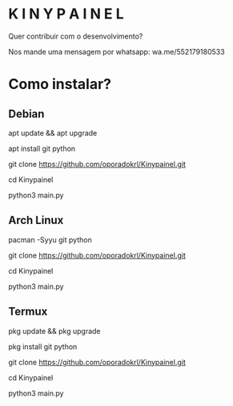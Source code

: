 # K I N Y   P A I N E L

Quer contribuir com o desenvolvimento?

Nos mande uma mensagem por whatsapp:
wa.me/552179180533

# Como instalar?
## Debian
apt update  && apt upgrade

apt install git python

git clone https://github.com/oporadokrl/Kinypainel.git

cd Kinypainel

python3 main.py

## Arch Linux
pacman -Syyu git python

git clone https://github.com/oporadokrl/Kinypainel.git

cd Kinypainel

python3 main.py

## Termux

pkg update && pkg upgrade

pkg install git python

git clone https://github.com/oporadokrl/Kinypainel.git

cd Kinypainel

python3 main.py
